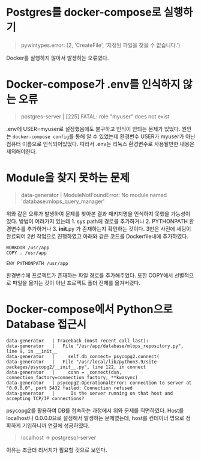 # Postgres를 docker-compose로 실행하기

> pywintypes.error: (2, 'CreateFile', '지정된 파일을 찾을 수 없습니다.')

Docker를 실행하지 않아서 발생하는 오류였다.

# Docker-compose가 .env를 인식하지 않는 오류

> postgres-server | [225] FATAL: role "myuser" does not exist

.env에 USER=myuser로 설정했음에도 불구하고 인식이 안되는 문제가 있었다.
원인는 `docker-compose config`를 통해 알 수 있었는데 환경변수 USER가 myuser가 아닌 컴퓨터 이름으로 인식되어있었다.
따라서 .env는 리눅스 환경변수로 사용될만한 내용은 제외해야한다.

# Module을 찾지 못하는 문제

> data-generator | ModuleNotFoundError: No module named 'database.mlops_query_manager'

위와 같은 오류가 발생하여 문제를 찾아본 결과 패키지명을 인식하지 못했을 가능성이 있다.
방법이 여러가지 있는데 1. sys.path에 경로를 추가하거나 2. PYTHONPATH 환경변수를 추가하거나 3. **init**.py 가 존재하는지 확인하는 것이다.
3번은 사전에 세팅이 완료되어 2번 작업으로 진행하였고 아래와 같은 코드를 Dockerfile내에 추가하였다.

```
WORKDIR /usr/app
COPY . /usr/app

ENV PYTHONPATH /usr/app
```

환경변수에 프로젝트가 존재하는 파일 경로를 추가해주었다. 또한 COPY에서 선별적으로 파일을 옮기는 것이 아닌 프로젝트 폴더 전체를 옮겨버렸다.

# Docker-compose에서 Python으로 Database 접근시

```
data-generator   | Traceback (most recent call last):
data-generator   |   File "/usr/app/database/mlops_repository.py", line 9, in __init__
data-generator   |     self.db_connect= psycopg2.connect(
data-generator   |   File "/usr/local/lib/python3.9/site-packages/psycopg2/__init__.py", line 122, in connect
data-generator   |     conn = _connect(dsn, connection_factory=connection_factory, **kwasync)
data-generator   | psycopg2.OperationalError: connection to server at "0.0.0.0", port 5432 failed: Connection refused
data-generator   |      Is the server running on that host and accepting TCP/IP connections?
```

psycopg2를 활용하여 DB를 접속하는 과정에서 위와 문제를 직면하였다.
Host를 localhost나 0.0.0.0으로 설정해서 발생하는 문제였는데, host를 컨테이너 명으로 정확하게 기입하니까 연결에 성공하였다.

> localhost -> postgresql-server

이유는 조금더 리서치가 필요할 것으로 보인다.
